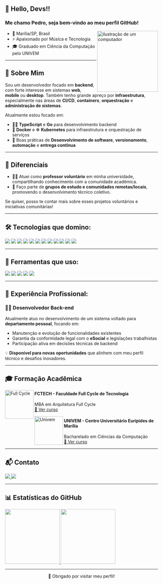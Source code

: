 <!-- Banner opcional: você pode adicionar uma imagem personalizada aqui -->
<!-- ![Banner](https://your-image-url.com/banner.png) -->

## 👋 Hello, Devs!!

### Me chamo Pedro, seja bem-vindo ao meu perfil GitHub!  
<img src="https://raw.githubusercontent.com/MicaelliMedeiros/micaellimedeiros/master/image/computer-illustration.png" alt="ilustração de um computador" width="200px" align="right">

- 🔰 Marília/SP, Brasil  
- ⚡ Apaixonado por Música e Tecnologia  
- 🎓 Graduado em Ciência da Computação pelo UNIVEM  

---

## 💼 Sobre Mim

Sou um desenvolvedor focado em **backend**, com forte interesse em sistemas **web**, **mobile** ou **desktop**. Também tenho grande apreço por **infraestrutura**, especialmente nas áreas de **CI/CD**, **containers**, **orquestração** e **administração de sistemas**.

Atualmente estou focado em:
- 👨‍💻 **TypeScript** e **Go** para desenvolvimento backend
- 🐳 **Docker** e ☸️ **Kubernetes** para infraestrutura e orquestração de serviços
- 🔁 Boas práticas de **Desenvolvimento de software**, **versionamento**, **automação** e **entrega contínua**

---

## 🧠 Diferenciais

- 👨‍🏫 Atuei como **professor voluntário** em minha universidade, compartilhando conhecimento com a comunidade acadêmica.
- 🤝 Faço parte de **grupos de estudo e comunidades remotas/locais**, promovendo o desenvolvimento técnico coletivo.

Se quiser, posso te contar mais sobre esses projetos voluntários e iniciativas comunitárias!

---

## 🛠️ Tecnologias que domino:

<div>
  <a href="https://www.mysql.com/"><img src="https://skillicons.dev/icons?i=mysql"/></a>
  <a href="https://www.python.org/"><img src="https://skillicons.dev/icons?i=python"/></a>
  <a href="https://dev.java/"><img src="https://skillicons.dev/icons?i=java"/></a>
  <a href="https://go.dev/"><img src="https://skillicons.dev/icons?i=go"/></a>
  <a href="https://flask.palletsprojects.com/"><img src="https://skillicons.dev/icons?i=flask"/></a>
  <a href="https://www.djangoproject.com/"><img src="https://skillicons.dev/icons?i=django"/></a>
  <a href="https://azure.microsoft.com/"><img src="https://skillicons.dev/icons?i=azure"/></a>
  <a href="https://www.linux.org/"><img src="https://skillicons.dev/icons?i=linux"/></a>
  <a href="https://www.docker.com/"><img src="https://skillicons.dev/icons?i=docker"/></a>
  <a href="https://git-scm.com/"><img src="https://skillicons.dev/icons?i=git"/></a>
  <a href="https://www.postgresql.org/"><img src="https://skillicons.dev/icons?i=postgres"/></a>
  <a href="https://aws.amazon.com/"><img src="https://skillicons.dev/icons?i=aws"/></a>
</div>

---


## 🧰 Ferramentas que uso:

<div>
  <a href="https://www.vim.org/"><img src="https://skillicons.dev/icons?i=vim"/></a>
  <a href="https://code.visualstudio.com/"><img src="https://skillicons.dev/icons?i=vscode"/></a>
  <a href="https://developer.android.com/studio"><img src="https://skillicons.dev/icons?i=androidstudio"/></a>
  <a href="https://www.postman.com/"><img src="https://skillicons.dev/icons?i=postman"/></a>
  <a href="https://www.gnu.org/software/bash/"><img src="https://skillicons.dev/icons?i=bash"/></a>
</div>

---

## 💼 Experiência Profissional:

### 🧑‍💻 Desenvolvedor Back-end  
Atualmente atuo no desenvolvimento de um sistema voltado para **departamento pessoal**, focando em:
- Manutenção e evolução de funcionalidades existentes
- Garantia da conformidade legal com o **eSocial** e legislações trabalhistas
- Participação ativa em decisões técnicas de backend

💡 **Disponível para novas oportunidades** que alinhem com meu perfil técnico e desafios inovadores.

---

## 🎓 Formação Acadêmica

[<img align="left" height="94px" width="94px" alt="Full Cycle" src="https://fullcycle.com.br/wp-content/themes/fullcycle/assets/images/logo-fc.svg"/>](https://curso.fullcycle.com.br/curso-fullcycle/)

#### **FCTECH - Faculdade Full Cycle de Tecnologia**  
MBA em Arquitetura Full Cycle  
[🔗 Ver curso](https://mba.fullcycle.com.br/mba)

[<img align="left" height="94px" width="94px" alt="Univem" src="https://www.univem.edu.br/img/site/logo.png"/>](https://www.univem.edu.br/)

#### **UNIVEM - Centro Universitário Eurípides de Marília**  
Bacharelado em Ciências da Computação  
[🔗 Ver curso](https://www.univem.edu.br/cursos/ciencia-da-computacao)

---

## 📬 Contato

<div>
  <a href="https://www.linkedin.com/in/sandrini-pedro/" target="_blank">
    <img src="https://img.shields.io/badge/-LinkedIn-%230077B5?style=for-the-badge&logo=linkedin&logoColor=white"/>
  </a>
  <a href="mailto:sandrini.pedro@outlook.com">
    <img src="https://img.shields.io/badge/E--mail-0078D4?style=for-the-badge&logo=microsoft-outlook&logoColor=white"/>
  </a>
</div>

---

## 📊 Estatísticas do GitHub

<div>
  <a href="https://github.com/pedrosandrini">
    <img height="180em" src="https://github-readme-stats.vercel.app/api/top-langs/?username=pedrosandrini&layout=compact&langs_count=7&theme=radical"/>
    <img height="180em" src="https://github-readme-stats.vercel.app/api/?username=pedrosandrini&show_icons=true&include_all_commits=true&theme=radical"/>
  </a>
</div>

---

<!-- Rodapé opcional -->
<p align="center">🚀 Obrigado por visitar meu perfil!</p>

